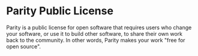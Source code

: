 # Parity Public License

Parity is a public license for open software that requires users who change your software, or use it to build other software, to share their own work back to the community. In other words, Parity makes your work "free for open source".
